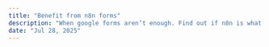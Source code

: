 ```yaml
---
title: "Benefit from n8n forms"
description: "When google forms aren’t enough. Find out if n8n is what you need or if it’s a bit much."
date: "Jul 28, 2025"
---
```




<!--stackedit_data:
eyJoaXN0b3J5IjpbLTE5MDEwODkxNCwtMTc4MTA4MjkxMl19
-->